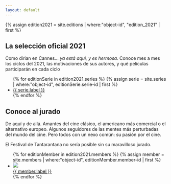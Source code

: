 ```yaml
---
layout: default
---
```


{% assign edition2021 = site.editions | where:"object-id", "edition_2021"  | first %}

## La selección oficial 2021

Como dirian en Cannes... *ya está aquí, y es hermosa*. Conoce mes a mes los ciclos del 2021, las motivaciones de sus autores, y qué películas participarán en cada ciclo

<ul class="edition--series">
	{% for editionSerie in edition2021.series %}
		{% assign serie = site.series | where:"object-id", editionSerie.serie-id | first %}
		<li class="edition--serie">
			<a class="edition--serie__link" href="{{ serie.url }}">{{ serie.label }}</a>
		</li>
	{% endfor %}
</ul>

## Conoce al jurado

De aquí y de allá. Amantes del cine clásico, el americano más comercial o el alternativo europeo. Algunos seguidores de las mentes más perturbadas del mundo del cine. Pero todos con un nexo común: su pasión por el cine. 

El Festival de Tantarantana no sería posible sin su maravilloso jurado.

<ul class="edition--members tantarantana--grid">
	{% for editionMember in edition2021.members %}
		{% assign member = site.members | where:"object-id", editionMember.member-id | first %}
		<li class="edition--member tantarantana--grid-item">
			<a class="edition--member__link" href="{{ member.url }}">
				<img class="edition--member__photo" src="/assets/images/members/{{ member.object-id }}.jpg">
				<div class="edition--member__name">
					{{ member.label }}
				</div>				
			</a>
		</li>
	{% endfor %}
</ul>